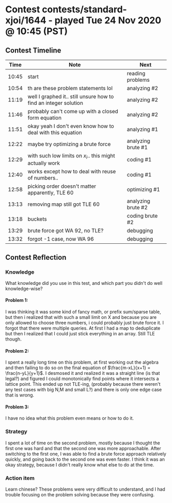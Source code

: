 # Contest contests/standard-xjoi/1644 - played Tue 24 Nov 2020 @ 10:45 (PST)

## Contest Timeline

| Time | Note | Next |
|----|----|----|
10:45 | start | reading problems
10:54 | th are these problem statements lol | analyzing #2
11:19 | well I graphed it.. still unsure how to find an integer solution | analyzing #2
11:46 | probably can't come up with a closed form equation | analyzing #2
11:51 | okay yeah I don't even know how to deal with this equation | analyzing #1
12:22 | maybe try optimizing a brute force | analyzing brute #1
12:29 | with such low limits on $x_i$.. this might actually work | coding #1
12:40 | works except how to deal with reuse of numbers.. | coding #1
12:58 | picking order doesn't matter apparently, TLE 60 | optimizing #1
13:13 | removing map still got TLE 60 | analyzing brute #2
13:18 | buckets | coding brute #2
13:29 | brute force got WA 92, no TLE? | debugging
13:32 | forgot -1 case, now WA 96 | debugging

## Contest Reflection

### Knowledge
What knowledge did you use in this test, and which part you didn't do well knowledge-wise?

#### Problem 1:

I was thinking it was some kind of fancy math, or prefix sum/sparse table, but then i realized that with such a small limit on X and because you are only allowed to choose three numbers, i could probably just brute force it. I forgot that there were multiple queries.
At first I had a map to deduplicate but then I realized that I could just stick everything in an array. Still TLE though.

#### Problem 2:

I spent a really long time on this problem, at first working out the algebra and then failing to do so on the final equation of $\frac{m-xL}{x+1} = \frac{n-yL}{y+1}$. I desmosed it and realized it was a straight line (is that legal?) and figured I could monotonically find points where it intersects a lattice point. This ended up not TLE-ing, (probably because there weren't any test cases with big N,M and small L?) and there is only one edge case that is wrong.

#### Problem 3:

I have no idea what this problem even means or how to do it.

### Strategy
I spent a lot of time on the second problem, mostly because I thought the first one was hard and that the second one was more approachable. After switching to the first one, I was able to find a brute force approach relatively quickly, and going back to the second one was even faster. I think it was an okay strategy, because I didn't really know what else to do at the time.

### Action item
Learn chinese? These problems were very difficult to understand, and I had trouble focusing on the problem solving because they were confusing.

